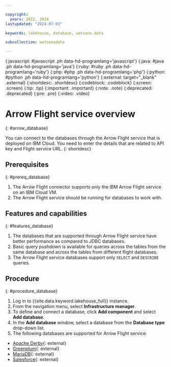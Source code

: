 ```yaml
---

copyright:
  years: 2022, 2024
lastupdated: "2024-07-03"

keywords: lakehouse, database, watsonx.data

subcollection: watsonxdata

---
```


{:javascript: #javascript .ph data-hd-programlang='javascript'}
{:java: #java .ph data-hd-programlang='java'}
{:ruby: #ruby .ph data-hd-programlang='ruby'}
{:php: #php .ph data-hd-programlang='php'}
{:python: #python .ph data-hd-programlang='python'}
{:external: target="_blank" .external}
{:shortdesc: .shortdesc}
{:codeblock: .codeblock}
{:screen: .screen}
{:tip: .tip}
{:important: .important}
{:note: .note}
{:deprecated: .deprecated}
{:pre: .pre}
{:video: .video}

# Arrow Flight service overview
{: #arrow_database}

You can connect to the databases through the Arrow Flight service that is deployed on IBM Cloud. You need to enter the details that are related to API key and Flight service URL.
{: shortdesc}

## Prerequisites
{: #prereq_database}

1. The Arrow Flight connector supports only the IBM Arrow Flight service on an IBM Cloud VM.
2. The Arrow Flight service should be running for databases to work with.

## Features and capabilities
{: #features_database}

1. The databases that are supported through Arrow Flight service have better performance as compared to JDBC databases.
2. Basic query pushdown is available for queries across the tables from the same database and across the tables from different flight databases.
3. The Arrow Flight service databases support only `SELECT` and `DESCRIBE` queries.

## Procedure
{: #procedure_database}

1. Log in to {{site.data.keyword.lakehouse_full}} instance.
2. From the navigation menu, select **Infrastructure manager**.
3. To define and connect a database, click **Add component** and select **Add database**.
4. In the **Add database** window, select a database from the **Database type** drop-down list.
5. The following databases are supported for Arrow Flight service:
* [Apache Derby](watsonxdata?topic=watsonxdata-derby_database){: external}
* [Greenplum](watsonxdata?topic=watsonxdata-greenplum_database){: external}
* [MariaDB](watsonxdata?topic=watsonxdata-mariadb_database){: external}
* [Salesforce](watsonxdata?topic=watsonxdata-salesforce_database){: external}
